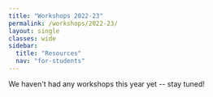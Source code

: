 ```yaml
---
title: "Workshops 2022-23"
permalink: /workshops/2022-23/
layout: single
classes: wide
sidebar:
  title: "Resources"
  nav: "for-students"
---
```


We haven't had any workshops this year yet -- stay tuned!
